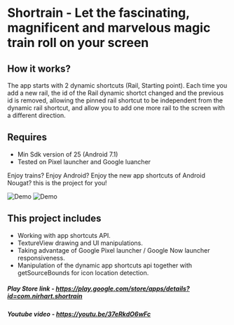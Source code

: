 # Shortrain - Let the fascinating, magnificent and marvelous magic train roll on your screen

## How it works?
The app starts with 2 dynamic shortcuts (Rail, Starting point). Each time you add a new rail, the id of the Rail dynamic shortct changed and the previous id is removed, allowing the pinned rail shortcut to be independent from the dynamic rail shortcut, and allow you to add one more rail to the screen with a different direction.

## Requires
* Min Sdk version of 25 (Android 7.1)
* Tested on Pixel launcher and Google luancher

Enjoy trains? Enjoy Android? Enjoy the new app shortcuts of Android Nougat? this is the project for you!

![Demo](https://raw.githubusercontent.com/nirhart/shortrain/master/demo_placement.gif)
![Demo](https://raw.githubusercontent.com/nirhart/shortrain/master/demo_ride.gif)

## This project includes
* Working with app shortcuts API.
* TextureView drawing and UI manipulations.
* Taking advantage of Google Pixel launcher / Google Now launcher responsiveness.
* Manipulation of the dynamic app shortcuts api together with getSourceBounds for icon location detection.

##### Play Store link - https://play.google.com/store/apps/details?id=com.nirhart.shortrain
##### Youtube video - https://youtu.be/37eRkdO6wFc

